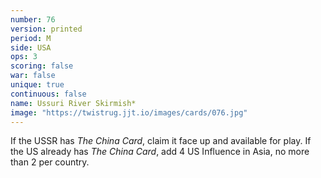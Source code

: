 ```yaml
---
number: 76
version: printed
period: M
side: USA
ops: 3
scoring: false
war: false
unique: true
continuous: false
name: Ussuri River Skirmish*
image: "https://twistrug.jjt.io/images/cards/076.jpg"
---
```

If the USSR has *The China Card*, claim it face up and available for play. If the US already has *The China Card*, add 4 US Influence in Asia, no more than 2 per country.

